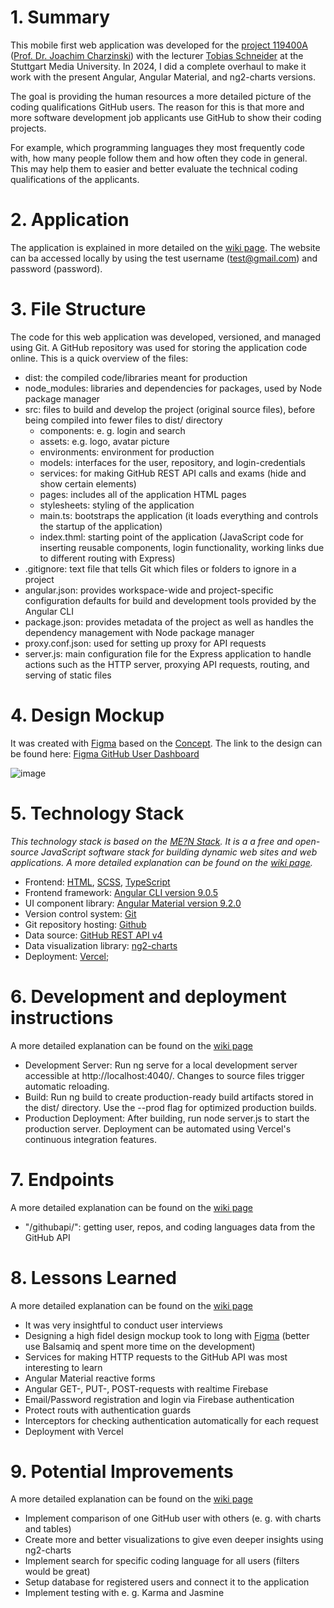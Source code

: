 # 1. Summary

This mobile first web application was developed for the [project 119400A](https://www.hdm-stuttgart.de/vorlesung_detail?vorlid=5212594) ([Prof. Dr. Joachim Charzinski](https://www.hdm-stuttgart.de/person_view_kuerzel?kuerzel=charzinski)) with the lecturer [Tobias Schneider](https://www.hdm-stuttgart.de/kontakt/suche_ergebnis_liste?Id=6375853) at the Stuttgart Media University. In 2024, I did a complete overhaul to make it work with the present Angular, Angular Material, and ng2-charts versions.

The goal is providing the human resources a more detailed picture of the coding qualifications GitHub users. The reason for this is that more and more software development job applicants use GitHub to show their coding projects.

For example, which programming languages they most frequently code with, how many people follow them and how often they code in general. This may help them to easier and better evaluate the technical coding qualifications of the applicants.

# 2. Application

The application is explained in more detailed on the [wiki page](https://github.com/johannesstroebele91/GitHubUserDashboard/wiki/Application-Explanation). The website can ba accessed locally by using the test username (test@gmail.com) and password (password).

# 3. File Structure

The code for this web application was developed, versioned, and managed using Git. A GitHub repository was used for storing the application code online. This is a quick overview of the files:

* dist: the compiled code/libraries meant for production
* node_modules: libraries and dependencies for packages, used by Node package manager
* src: files to build and develop the project (original source files), before being
  compiled into fewer files to dist/ directory
  * components: e. g. login and search
  * assets: e.g. logo, avatar picture
  * environments: environment for production
  * models: interfaces for the user, repository, and login-credentials
  * services: for making GitHub REST API calls
    and exams (hide and show certain elements)
  * pages: includes all of the application HTML pages
  * stylesheets: styling of the application
  * main.ts: bootstraps the application (it loads everything and controls the startup of the application)
  * index.thml: starting point of the application
    (JavaScript code for inserting reusable components, login functionality,
    working links due to different routing with Express)
* .gitignore: text file that tells Git which files or folders to ignore in a project
* angular.json: provides workspace-wide and project-specific configuration defaults for build and development tools provided by the Angular CLI
* package.json: provides metadata of the project as well as handles the
  dependency management with Node package manager
* proxy.conf.json: used for setting up proxy for API requests
* server.js: main configuration file for the Express application to handle actions
  such as the HTTP server, proxying API requests, routing, and serving of static files

# 4. Design Mockup

It was created with [Figma](https://www.figma.com/) based on the [Concept](https://github.com/johannesstroebele91/GitHub_User_Dashboard/wiki/Concept/). The link to the design can be found here: [Figma GitHub User Dashboard](https://www.figma.com/file/nWGswJQDBkAM0IAn1371YH/GitHub-User-Dashboard)

![image](https://user-images.githubusercontent.com/33202527/83942333-db379a80-a7f2-11ea-998c-987b91653fec.png)

# 5. Technology Stack

_This technology stack is based on the [ME?N Stack](https://en.wikipedia.org/wiki/MEAN_(solution_stack)). It is a a free and open-source JavaScript software stack for building dynamic web sites and web applications. A more detailed explanation can be found on the [wiki page](https://github.com/johannesstroebele91/GitHubUserDashboard/wiki/Technology-Stack)._

* Frontend: [HTML](https://www.w3.org/TR/html52/), [SCSS](https://sass-lang.com/), [TypeScript](https://www.typescriptlang.org/)
* Frontend framework: [Angular CLI version 9.0.5](https://github.com/angular/angular-cli)
* UI component library: [Angular Material version 9.2.0](https://material.angular.io/)
* Version control system: [Git](https://git-scm.com/)
* Git repository hosting: [Github](http://github.com/)
* Data source: [GitHub REST API v4](https://developer.github.com/v4/)
* Data visualization library: [ng2-charts](https://valor-software.com/ng2-charts/)
* Deployment: [Vercel](johannes-strbeles-projects);

# 6. Development and deployment instructions

A more detailed explanation can be found on the [wiki page](https://github.com/johannesstroebele91/GitHubUserDashboard/wiki/Application-Explanation)

- Development Server: Run ng serve for a local development server accessible at http://localhost:4040/. Changes to source files trigger automatic reloading.
- Build: Run ng build to create production-ready build artifacts stored in the dist/ directory. Use the --prod flag for optimized production builds.
- Production Deployment: After building, run node server.js to start the production server. Deployment can be automated using Vercel's continuous integration features.

# 7. Endpoints

A more detailed explanation can be found on the [wiki page](https://github.com/johannesstroebele91/GitHubUserDashboard/wiki/Application-Explanation)

* "/githubapi/": getting user, repos, and coding languages data from the GitHub API

# 8. Lessons Learned

A more detailed explanation can be found on the [wiki page](https://github.com/johannesstroebele91/GitHubUserDashboard/wiki/Lessons-Learned)

* It was very insightful to conduct user interviews
* Designing a high fidel design mockup took to long with [Figma](https://www.figma.com/) (better use Balsamiq and spent more time on the development)
* Services for making HTTP requests to the GitHub API was most interesting to learn
* Angular Material reactive forms 
* Angular GET-, PUT-, POST-requests with realtime Firebase
* Email/Password registration and login via Firebase authentication 
* Protect routs with authentication guards
* Interceptors for checking authentication automatically for each request
* Deployment with Vercel

# 9. Potential Improvements

A more detailed explanation can be found on the [wiki page](https://github.com/johannesstroebele91/GitHubUserDashboard/wiki/Potential-enhancement)

* Implement comparison of one GitHub user with others (e. g. with charts and tables)
* Create more and better visualizations to give even deeper insights using ng2-charts
* Implement search for specific coding language for all users (filters would be great)
* Setup database for registered users and connect it to the application
* Implement testing with e. g. Karma and Jasmine
